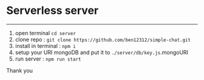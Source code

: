 # Serverless server

<hr>

1. open terminal `cd server`
2. clone repo : `git clone https://github.com/ben12312/simple-chat.git`
2. install in terminal : `npm i`
3. setup your URI mongoDB and put it to `./server/db/key.js`.mongoURI
4. run server : `npm run start`

Thank you
